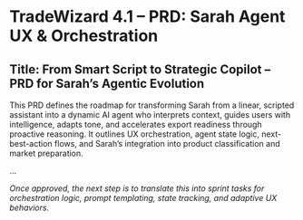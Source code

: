 # TradeWizard 4.1 – PRD: Sarah Agent UX & Orchestration

## Title: **From Smart Script to Strategic Copilot – PRD for Sarah’s Agentic Evolution**

This PRD defines the roadmap for transforming Sarah from a linear, scripted assistant into a dynamic AI agent who interprets context, guides users with intelligence, adapts tone, and accelerates export readiness through proactive reasoning. It outlines UX orchestration, agent state logic, next-best-action flows, and Sarah’s integration into product classification and market preparation.

...

_Once approved, the next step is to translate this into sprint tasks for orchestration logic, prompt templating, state tracking, and adaptive UX behaviors._

